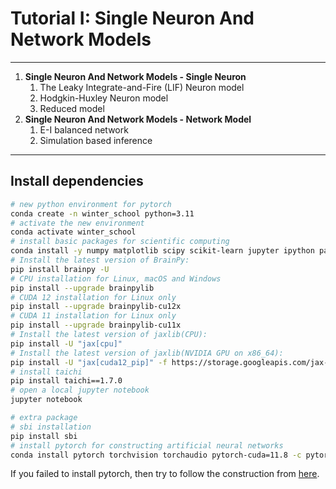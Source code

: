 # Tutorial I: Single Neuron And Network Models
---
1. **Single Neuron And Network Models - Single Neuron**
    1. The Leaky Integrate-and-Fire (LIF) Neuron model
    2. Hodgkin-Huxley Neuron model
    3. Reduced model
1. **Single Neuron And Network Models - Network Model**
    1. E-I balanced network
    2. Simulation based inference

---

## Install dependencies

```bash
# new python environment for pytorch
conda create -n winter_school python=3.11
# activate the new environment
conda activate winter_school
# install basic packages for scientific computing
conda install -y numpy matplotlib scipy scikit-learn jupyter ipython pandas
# Install the latest version of BrainPy:
pip install brainpy -U
# CPU installation for Linux, macOS and Windows
pip install --upgrade brainpylib
# CUDA 12 installation for Linux only
pip install --upgrade brainpylib-cu12x
# CUDA 11 installation for Linux only
pip install --upgrade brainpylib-cu11x
# Install the latest version of jaxlib(CPU):
pip install -U "jax[cpu]"
# Install the latest version of jaxlib(NVIDIA GPU on x86_64):
pip install -U "jax[cuda12_pip]" -f https://storage.googleapis.com/jax-releases/jax_cuda_releases.html
# install taichi
pip install taichi==1.7.0
# open a local jupyter notebook
jupyter notebook

# extra package
# sbi installation
pip install sbi
# install pytorch for constructing artificial neural networks
conda install pytorch torchvision torchaudio pytorch-cuda=11.8 -c pytorch -c nvidia
```

If you failed to install pytorch, then try to follow the construction from [here](https://pytorch.org/get-started/locally/).